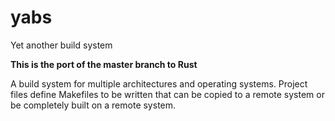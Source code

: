 # yabs
Yet another build system

**This is the port of the master branch to Rust**

A build system for multiple architectures and operating systems. Project files 
define Makefiles to be written that can be copied to a remote system or be 
completely built on a remote system.

